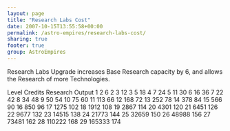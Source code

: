 ```yaml
---
layout: page
title: "Research Labs Cost"
date: 2007-10-15T13:55:58+00:00
permalink: /astro-empires/research-labs-cost/
sharing: true
footer: true
group: AstroEmpires
---
```


Research Labs
Upgrade increases Base Research capacity by 6, and allows the Research of more Technologies.
 
Level	Credits	Research Output
1	2	6
2	3	12
3	5	18
4	7	24
5	11	30
6	16	36
7	22	42
8	34	48
9	50	54
10	75	60
11	113	66
12	168	72
13	252	78
14	378	84
15	566	90
16	850	96
17	1275	102
18	1912	108
19	2867	114
20	4301	120
21	6451	126
22	9677	132
23	14515	138
24	21773	144
25	32659	150
26	48988	156
27	73481	162
28	110222	168
29	165333	174

